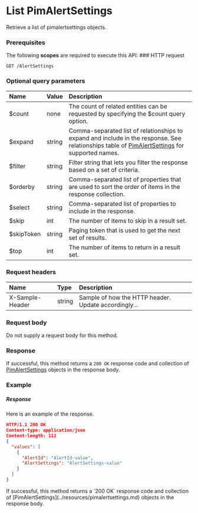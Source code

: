 # List PimAlertSettings

Retrieve a list of pimalertsettings objects.
### Prerequisites
The following **scopes** are required to execute this API: ### HTTP request
<!-- { "blockType": "ignored" } -->
```http
GET /AlertSettings
```
### Optional query parameters
|Name|Value|Description|
|:---------------|:--------|:-------|
|$count|none|The count of related entities can be requested by specifying the $count query option.|
|$expand|string|Comma-separated list of relationships to expand and include in the response. See relationships table of [PimAlertSettings](../resources/pimalertsettings.md) for supported names. |
|$filter|string|Filter string that lets you filter the response based on a set of criteria.|
|$orderby|string|Comma-separated list of properties that are used to sort the order of items in the response collection.|
|$select|string|Comma-separated list of properties to include in the response.|
|$skip|int|The number of items to skip in a result set.|
|$skipToken|string|Paging token that is used to get the next set of results.|
|$top|int|The number of items to return in a result set.|

### Request headers
| Name       | Type | Description|
|:-----------|:------|:----------|
| X-Sample-Header  | string  | Sample of how the HTTP header. Update accordingly...|

### Request body
Do not supply a request body for this method.
### Response
If successful, this method returns a `200 OK` response code and collection of [PimAlertSettings](../resources/pimalertsettings.md) objects in the response body.
### Example
##### Response
Here is an example of the response.
<!-- {
  "blockType": "response",
  "truncated": false,
  "@odata.type": "alertsettings"
} -->
```json
HTTP/1.1 200 OK
Content-type: application/json
Content-length: 112
{
  "values": [
    {
      "AlertId": "AlertId-value",
      "AlertSettings": "AlertSettings-value"
    }
  ]
}
```

<!-- uuid: a5852d7f-6071-42e8-93fe-8d1d6f558d4d
2015-10-15 03:41:17 UTC -->
<!-- {
  "type": "#page.annotation",
  "description": "List PimAlertSettings",
  "keywords": "",
  "section": "documentation",
  "tocPath": ""
}-->If successful, this method returns a `200 OK` response code and collection of [PimAlertSettings](../resources/pimalertsettings.md) objects in the response body.
